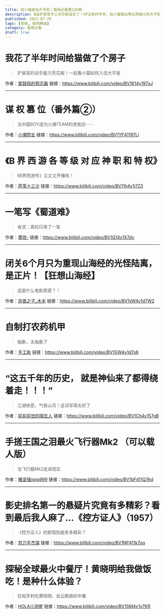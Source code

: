 ```yaml
---
title: 给小猫造出大平层丨每周必看第226期
description: B站铲屎官手工天花板诞生了！UP主耗时半年，给小猫做出等比例缩小的大平层豪宅
published: 2023-07-20
tags: [视频, 每周精选]
category: 每周必看
draft: true
---
```


# 我花了半年时间给猫做了个房子
> 铲屎官的动手能力天花板！一起看小猫如何入住大平层

作者：[爱鼓捣的邢志磊](https://space.bilibili.com/295993972)
链接：https://www.bilibili.com/video/BV1614y197xJ

---

# 谋 权 篡 位（番外篇②）
> 当中国BOY成为小潮TEAM的老板后······

作者：[小潮院长](https://space.bilibili.com/5970160)
链接：https://www.bilibili.com/video/BV1YF41197Lj

---

# 《B 界 西 游 各 等 级 对 应 神 职 和 特 权》
> 《B界西游传》又又又开播啦！

作者：[芦苇十三少](https://space.bilibili.com/5818410)
链接：https://www.bilibili.com/video/BV11h4y1j7Z3

---

# 一笔写《蜀道难》
> 省流：真的只用了一笔

作者：[墨欣-](https://space.bilibili.com/1129407874)
链接：https://www.bilibili.com/video/BV1Q14y1X7dv

---

# 闭关6个月只为重现山海经的光怪陆离，是正片！【狂想山海经】
> 这是什么电影质感？！

作者：[异兽之子_木木](https://space.bilibili.com/518112933)
链接：https://www.bilibili.com/video/BV1sW4y1d7W2

---

# 自制打农药机甲
> 抽象，太抽象了

作者：[手工耿](https://space.bilibili.com/280793434)
链接：https://www.bilibili.com/video/BV1GW4y1d7s6

---

# “这五千年的历史， 就是神仙来了都得绕着走！！！”
> 江湖快意，气吞山河！这词写得太好了

作者：[前前前世的陌生人](https://space.bilibili.com/111578972)
链接：https://www.bilibili.com/video/BV1Ch4y157gB

---

# 手搓王国之泪最火飞行器Mk2 （可以载人版）
> 当飞行器Mk2走进现实

作者：[猪坚强jqsg999](https://space.bilibili.com/2068622664)
链接：https://www.bilibili.com/video/BV1bF411Q7Ad

---

# 影史排名第一的悬疑片究竟有多精彩？看到最后我人麻了…《控方证人》（1957）
> 《控方证人》的剧情到底有多精彩？

作者：[剪刀手杰瑞](https://space.bilibili.com/117389926)
链接：https://www.bilibili.com/video/BV1NP411k7oq

---

# 探秘全球最火中餐厅！黄晓明给我做饭吃！是种什么体验？
> 在匈牙利吃黄晓明、岳云鹏做的中餐

作者：[HOLA小测佬](https://space.bilibili.com/406636263)
链接：https://www.bilibili.com/video/BV1SM4y1x7KR

